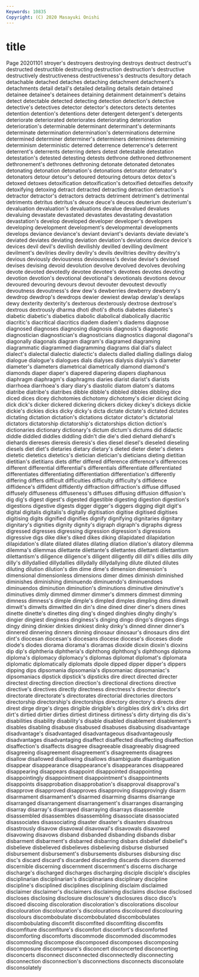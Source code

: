 ```yaml
---
Keywords: 10835
Copyright: (C) 2020 Masayuki Onishi
---
```


# title
Page 20201101
stroyer's destroyers destroying destroys destruct destruct's destructed destructible destructing destruction
destruction's destructive destructively destructiveness destructiveness's destructs desultory detach detachable detached
detaches detaching detachment detachment's detachments detail detail's detailed detailing details
detain detained detainee detainee's detainees detaining detainment detainment's detains detect
detectable detected detecting detection detection's detective detective's detectives detector detector's
detectors detects detentes detention detention's detentions deter detergent detergent's detergents
deteriorate deteriorated deteriorates deteriorating deterioration deterioration's determinable determinant determinant's determinants
determinate determination determination's determinations determine determined determiner determiner's determiners determines
determining determinism deterministic deterred deterrence deterrence's deterrent deterrent's deterrents deterring
deters detest detestable detestation detestation's detested detesting detests dethrone dethroned
dethronement dethronement's dethrones dethroning detonate detonated detonates detonating detonation detonation's
detonations detonator detonator's detonators detour detour's detoured detouring detours detox
detox's detoxed detoxes detoxification detoxification's detoxified detoxifies detoxify detoxifying detoxing
detract detracted detracting detraction detraction's detractor detractor's detractors detracts detriment
detriment's detrimental detriments detritus detritus's deuce deuce's deuces deuterium deuterium's
devaluation devaluation's devaluations devalue devalued devalues devaluing devastate devastated devastates
devastating devastation devastation's develop developed developer developer's developers developing development
development's developmental developments develops deviance deviance's deviant deviant's deviants deviate
deviate's deviated deviates deviating deviation deviation's deviations device device's devices
devil devil's devilish devilishly devilled devilling devilment devilment's devilries devilry
devilry's devils deviltries deviltry deviltry's devious deviously deviousness deviousness's devise
devise's devised devises devising devoid devolution devolve devolved devolves devolving
devote devoted devotedly devotee devotee's devotees devotes devoting devotion devotion's
devotional devotional's devotionals devotions devour devoured devouring devours devout devouter
devoutest devoutly devoutness devoutness's dew dew's dewberries dewberry dewberry's dewdrop
dewdrop's dewdrops dewier dewiest dewlap dewlap's dewlaps dewy dexterity dexterity's
dexterous dexterously dextrose dextrose's dextrous dextrously dharma dhoti dhoti's dhotis
diabetes diabetes's diabetic diabetic's diabetics diabolic diabolical diabolically diacritic diacritic's
diacritical diacritics diadem diadem's diadems diagnose diagnosed diagnoses diagnosing diagnosis
diagnosis's diagnostic diagnostician diagnostician's diagnosticians diagnostics diagonal diagonal's diagonally diagonals
diagram diagram's diagramed diagraming diagrammatic diagrammed diagramming diagrams dial dial's
dialect dialect's dialectal dialectic dialectic's dialects dialled dialling diallings dialog
dialogue dialogue's dialogues dials dialyses dialysis dialysis's diameter diameter's diameters
diametrical diametrically diamond diamond's diamonds diaper diaper's diapered diapering diapers
diaphanous diaphragm diaphragm's diaphragms diaries diarist diarist's diarists diarrhoea diarrhoea's
diary diary's diastolic diatom diatom's diatoms diatribe diatribe's diatribes dibble
dibble's dibbled dibbles dibbling dice diced dices dicey dichotomies dichotomy
dichotomy's dicier diciest dicing dick dick's dicker dickered dickering dickers
dickey dickey's dickeys dickie dickie's dickies dicks dicky dicky's dicta
dictate dictate's dictated dictates dictating dictation dictation's dictations dictator dictator's
dictatorial dictators dictatorship dictatorship's dictatorships diction diction's dictionaries dictionary dictionary's
dictum dictum's dictums did didactic diddle diddled diddles diddling didn't
die die's died diehard diehard's diehards diereses dieresis dieresis's dies
diesel diesel's dieseled dieseling diesels diet diet's dietaries dietary dietary's
dieted dieter dieter's dieters dietetic dietetics dietetics's dietician dietician's dieticians
dieting dietitian dietitian's dietitians diets differ differed difference difference's differences
different differential differential's differentials differentiate differentiated differentiates differentiating differentiation differentiation's
differently differing differs difficult difficulties difficulty difficulty's diffidence diffidence's diffident
diffidently diffraction diffraction's diffuse diffused diffusely diffuseness diffuseness's diffuses diffusing
diffusion diffusion's dig dig's digest digest's digested digestible digesting digestion
digestion's digestions digestive digests digger digger's diggers digging digit digit's
digital digitalis digitalis's digitally digitisation digitise digitised digitises digitising digits
dignified dignifies dignify dignifying dignitaries dignitary dignitary's dignities dignity dignity's
digraph digraph's digraphs digress digressed digresses digressing digression digression's digressions
digressive digs dike dike's diked dikes diking dilapidated dilapidation dilapidation's
dilate dilated dilates dilating dilation dilation's dilatory dilemma dilemma's dilemmas
dilettante dilettante's dilettantes dilettanti dilettantism dilettantism's diligence diligence's diligent diligently
dill dill's dillies dills dilly dilly's dillydallied dillydallies dillydally dillydallying
dilute diluted dilutes diluting dilution dilution's dim dime dime's dimension
dimension's dimensional dimensionless dimensions dimer dimes diminish diminished diminishes diminishing
diminuendo diminuendo's diminuendoes diminuendos diminution diminution's diminutions diminutive diminutive's diminutives
dimly dimmed dimmer dimmer's dimmers dimmest dimming dimness dimness's dimple
dimple's dimpled dimples dimpling dims dimwit dimwit's dimwits dimwitted din
din's dine dined diner diner's diners dines dinette dinette's dinettes
ding ding's dinged dinghies dinghy dinghy's dingier dingiest dinginess dinginess's
dinging dingo dingo's dingoes dings dingy dining dinkier dinkies dinkiest
dinky dinky's dinned dinner dinner's dinnered dinnering dinners dinning dinosaur
dinosaur's dinosaurs dins dint dint's diocesan diocesan's diocesans diocese diocese's
dioceses diode diode's diodes diorama diorama's dioramas dioxide dioxin dioxin's
dioxins dip dip's diphtheria diphtheria's diphthong diphthong's diphthongs diploma diploma's
diplomacy diplomacy's diplomas diplomat diplomat's diplomata diplomatic diplomatically diplomats dipole
dipped dipper dipper's dippers dipping dips dipsomania dipsomania's dipsomaniac dipsomaniac's
dipsomaniacs dipstick dipstick's dipsticks dire direct directed directer directest directing
direction direction's directional directions directive directive's directives directly directness directness's
director director's directorate directorate's directorates directorial directories directors directorship directorship's
directorships directory directory's directs direr direst dirge dirge's dirges dirigible
dirigible's dirigibles dirk dirk's dirks dirt dirt's dirtied dirtier dirties
dirtiest dirtiness dirtiness's dirty dirtying dis dis's disabilities disability disability's
disable disabled disablement disablement's disables disabling disabuse disabused disabuses disabusing
disadvantage disadvantage's disadvantaged disadvantageous disadvantageously disadvantages disadvantaging disaffect disaffected disaffecting
disaffection disaffection's disaffects disagree disagreeable disagreeably disagreed disagreeing disagreement disagreement's
disagreements disagrees disallow disallowed disallowing disallows disambiguate disambiguation disappear disappearance
disappearance's disappearances disappeared disappearing disappears disappoint disappointed disappointing disappointingly disappointment
disappointment's disappointments disappoints disapprobation disapprobation's disapproval disapproval's disapprove disapproved disapproves
disapproving disapprovingly disarm disarmament disarmament's disarmed disarming disarms disarrange disarranged
disarrangement disarrangement's disarranges disarranging disarray disarray's disarrayed disarraying disarrays disassemble
disassembled disassembles disassembling disassociate disassociated disassociates disassociating disaster disaster's disasters
disastrous disastrously disavow disavowal disavowal's disavowals disavowed disavowing disavows disband
disbanded disbanding disbands disbar disbarment disbarment's disbarred disbarring disbars disbelief
disbelief's disbelieve disbelieved disbelieves disbelieving disburse disbursed disbursement disbursement's disbursements
disburses disbursing disc disc's discard discard's discarded discarding discards discern
discerned discernible discerning discernment discernment's discerns discharge discharge's discharged discharges
discharging disciple disciple's disciples disciplinarian disciplinarian's disciplinarians disciplinary discipline discipline's
disciplined disciplines disciplining disclaim disclaimed disclaimer disclaimer's disclaimers disclaiming disclaims
disclose disclosed discloses disclosing disclosure disclosure's disclosures disco disco's discoed
discoing discoloration discoloration's discolorations discolour discolouration discolouration's discolourations discoloured discolouring
discolours discombobulate discombobulated discombobulates discombobulating discomfit discomfited discomfiting discomfits discomfiture
discomfiture's discomfort discomfort's discomforted discomforting discomforts discommode discommoded discommodes discommoding
discompose discomposed discomposes discomposing discomposure discomposure's disconcert disconcerted disconcerting disconcerts
disconnect disconnected disconnectedly disconnecting disconnection disconnection's disconnections disconnects disconsolate disconsolately
